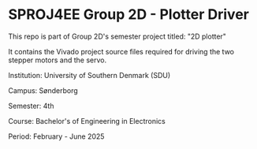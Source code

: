 # SPROJ4EE Group 2D - Plotter Driver

This repo is part of Group 2D's semester project titled: "2D plotter"

It contains the Vivado project source files required for driving the two stepper motors and the servo.

Institution: University of Southern Denmark (SDU)

Campus: Sønderborg

Semester: 4th

Course: Bachelor's of Engineering in Electronics

Period: February - June 2025
